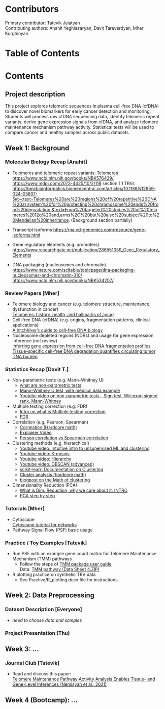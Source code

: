 # Contributors
Primary contributor: Tatevik Jalatyan  
Contributing authors: Anahit Yeghiazaryan, Davit Tareverdyan, Mher Kurghinyan  

# Table of Contents  

# Contents  

## Project description  

This project explores telomeric sequences in plasma cell-free DNA (cfDNA) to discover novel biomarkers for early cancer detection and monitoring. Students will process raw cfDNA sequencing data, identify telomeric repeat variants, derive gene expression signals from cfDNA, and analyze telomere maintenance mechanism pathway activity. Statistical tests will be used to compare cancer and healthy samples across public datasets.

## Week 1: Background  

### Molecular Biology Recap [Anahit]
- Telomeres and telomeric repeat variants: 
Telomeres
https://www.ncbi.nlm.nih.gov/books/NBK576429/
https://www.mdpi.com/2073-4425/10/2/118 section 1.1 
TRVs
https://bmcbioinformatics.biomedcentral.com/articles/10.1186/s12859-024-05807-5#:~:text=Telomeres%20are%20regions%20of%20repetitive%20DNA%20at,system%20for%20protecting%20chromosome%20ends%20from%20degradation.&text=From%20targeted%20studies%20of%20telomeres%2012q%20and,arms%2C%20but%20also%20subject%20to%20Mendelian%20inheritance. (Background section partially)
  
- Transcript isoforms
  https://rna.cd-genomics.com/resource/gene-isoforms.html
- Gene regulatory elements (e.g. promoters)
  https://www.researchgate.net/publication/286551059_Gene_Regulatory_Elements
- DNA packaging (nucleosomes and chromatin)
  https://www.nature.com/scitable/topicpage/dna-packaging-nucleosomes-and-chromatin-310/
  https://www.ncbi.nlm.nih.gov/books/NBK534207/
  
### Review Papers [Mher]
- Telomere biology and cancer (e.g. telomere structure, maintenance, dysfunction in cancer)  
  [Telomeres: history, health, and hallmarks of aging](https://www.sciencedirect.com/science/article/pii/S0092867420317505)  
- Cell-free DNA (cfDNA) (e.g. origins, fragmentation patterns, clinical applications)  
  [A hitchhiker’s guide to cell-free DNA biology](https://pmc.ncbi.nlm.nih.gov/articles/PMC9650475/)  
- Nucleosome depleted regions (NDRs) and usage for gene expression inference (not review)  
  [Inferring gene expression from cell-free DNA fragmentation profiles](https://www.nature.com/articles/s41587-022-01222-4)  
  [Tissue-specific cell-free DNA degradation quantifies circulating tumor DNA burden](https://www.nature.com/articles/s41467-021-22463-y)

### Statistics Recap [Davit T.]
- Non-parametric tests (e.g. Mann–Whitney U)
    * [what are non-parametric tests](https://corporatefinanceinstitute.com/resources/data-science/nonparametric-tests/)
    * [Mann–Whitney U test, with medical data example](https://datatab.net/tutorial/mann-whitney-u-test)
    * [Youtube video on non-parametric tests - Sign test, Wilcoxon signed rank, Mann-Whitney](https://www.youtube.com/watch?v=IcLSKko2tsg)
- Multiple testing correction (e.g. FDR)
    * [Intro on what is Multiple testing correction](https://geneviatechnologies.com/blog/what-is-multiple-testing-correction/)
    * [FDR](https://www.publichealth.columbia.edu/research/population-health-methods/false-discovery-rate)
- Correlation (e.g. Pearson, Spearman)
    * [Correlation (Hardcore math)](https://en.wikipedia.org/wiki/Correlation)
    * [Explainer Video](https://www.youtube.com/watch?v=GtV-VYdNt_g)
    * [Person correlation vs Spearman correlation](https://www.surveymonkey.com/market-research/resources/pearson-correlation-vs-spearman-correlation/)
- Clustering methods (e.g. hierarchical)
    * [Youtube video: Intuitive intro to unsupervised ML and clustering](https://www.youtube.com/watch?v=IUn8k5zSI6g)
    * [Youtube video: K-means](https://www.youtube.com/watch?v=4b5d3muPQmA&t=304s)
    * [Youtube video: Hierarchy](https://www.youtube.com/watch?v=7xHsRkOdVwo)
    * [Youtube video: DBSCAN (advanced)](https://www.youtube.com/watch?v=RDZUdRSDOok)
    * [scikit-learn Documentation on Clustering](https://scikit-learn.org/stable/modules/clustering.html)
    * [Cluster analysis (hardcore math)](https://en.wikipedia.org/wiki/Cluster_analysis)
    * [blogpost on the Math of clustering](https://medium.com/@rohit_batra/the-math-behind-the-k-means-and-hierarchical-clustering-algorithm-1d9a36a56c08)
- Dimensionality Reduction (PCA)
  * [What is Dim. Reduction, why we care about it. INTRO](https://www.ibm.com/think/topics/dimensionality-reduction)
  * [PCA step by step](https://www.youtube.com/watch?v=FgakZw6K1QQ&t=5s)

### Tutorials [Mher]
- Cytoscape  
  [Cytoscape tutorial for networks](https://cytoscape.org/cytoscape-tutorials/presentations/network-analysis-ebi-2021.html#/)
- Pathway Signal Flow (PSF) basic usage

### Practice / Toy Examples [Tatevik]
- Run PSF with an example gene count matrix for Telomere Maintenance Mechanism (TMM) pathways  
  - Follow the steps of [TMM package user guide](https://big.sci.am/software/tmm/#userguide)    
    Data: [TMM pathway (Data Sheet 4.ZIP)](https://www.frontiersin.org/journals/genetics/articles/10.3389/fgene.2021.662464/full#supplementary-material)  
- R plotting practice on synthetic TRV data
  - See Practive/R_plotting.docx file for instructions

## Week 2: Data Preprocessing

### Dataset Description [Everyone]
- *need to choose data and samples*

### Project Presentation (Thu)

## Week 3: ...

### Journal Club [Tatevik]
- Read and discuss this paper:  
  [Telomere Maintenance Pathway Activity Analysis Enables Tissue- and Gene-Level Inferences (Nersisyan et al., 2021)](https://doi.org/10.3389/fgene.2021.662464)
     
## Week 4 (Bootcamp): ...


